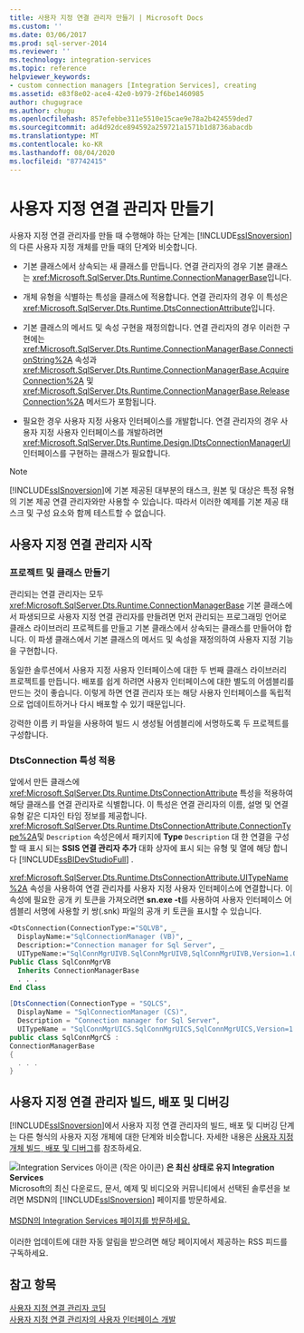 ```yaml
---
title: 사용자 지정 연결 관리자 만들기 | Microsoft Docs
ms.custom: ''
ms.date: 03/06/2017
ms.prod: sql-server-2014
ms.reviewer: ''
ms.technology: integration-services
ms.topic: reference
helpviewer_keywords:
- custom connection managers [Integration Services], creating
ms.assetid: e83f8e02-ace4-42e0-b979-2f6be1460985
author: chugugrace
ms.author: chugu
ms.openlocfilehash: 857efebbe311e5510e15cae9e78a2b424559ded7
ms.sourcegitcommit: ad4d92dce894592a259721a1571b1d8736abacdb
ms.translationtype: MT
ms.contentlocale: ko-KR
ms.lasthandoff: 08/04/2020
ms.locfileid: "87742415"
---
```

# <a name="creating-a-custom-connection-manager"></a>사용자 지정 연결 관리자 만들기
  사용자 지정 연결 관리자를 만들 때 수행해야 하는 단계는 [!INCLUDE[ssISnoversion](../../../includes/ssisnoversion-md.md)]의 다른 사용자 지정 개체를 만들 때의 단계와 비슷합니다.  
  
-   기본 클래스에서 상속되는 새 클래스를 만듭니다. 연결 관리자의 경우 기본 클래스는 <xref:Microsoft.SqlServer.Dts.Runtime.ConnectionManagerBase>입니다.  
  
-   개체 유형을 식별하는 특성을 클래스에 적용합니다. 연결 관리자의 경우 이 특성은 <xref:Microsoft.SqlServer.Dts.Runtime.DtsConnectionAttribute>입니다.  
  
-   기본 클래스의 메서드 및 속성 구현을 재정의합니다. 연결 관리자의 경우 이러한 구현에는 <xref:Microsoft.SqlServer.Dts.Runtime.ConnectionManagerBase.ConnectionString%2A> 속성과 <xref:Microsoft.SqlServer.Dts.Runtime.ConnectionManagerBase.AcquireConnection%2A> 및 <xref:Microsoft.SqlServer.Dts.Runtime.ConnectionManagerBase.ReleaseConnection%2A> 메서드가 포함됩니다.  
  
-   필요한 경우 사용자 지정 사용자 인터페이스를 개발합니다. 연결 관리자의 경우 사용자 지정 사용자 인터페이스를 개발하려면 <xref:Microsoft.SqlServer.Dts.Runtime.Design.IDtsConnectionManagerUI> 인터페이스를 구현하는 클래스가 필요합니다.  
  
> [!NOTE]  
>  [!INCLUDE[ssISnoversion](../../../includes/ssisnoversion-md.md)]에 기본 제공된 대부분의 태스크, 원본 및 대상은 특정 유형의 기본 제공 연결 관리자와만 사용할 수 있습니다. 따라서 이러한 예제를 기본 제공 태스크 및 구성 요소와 함께 테스트할 수 없습니다.  
  
## <a name="getting-started-with-a-custom-connection-manager"></a>사용자 지정 연결 관리자 시작  
  
### <a name="creating-projects-and-classes"></a>프로젝트 및 클래스 만들기  
 관리되는 연결 관리자는 모두 <xref:Microsoft.SqlServer.Dts.Runtime.ConnectionManagerBase> 기본 클래스에서 파생되므로 사용자 지정 연결 관리자를 만들려면 먼저 관리되는 프로그래밍 언어로 클래스 라이브러리 프로젝트를 만들고 기본 클래스에서 상속되는 클래스를 만들어야 합니다. 이 파생 클래스에서 기본 클래스의 메서드 및 속성을 재정의하여 사용자 지정 기능을 구현합니다.  
  
 동일한 솔루션에서 사용자 지정 사용자 인터페이스에 대한 두 번째 클래스 라이브러리 프로젝트를 만듭니다. 배포를 쉽게 하려면 사용자 인터페이스에 대한 별도의 어셈블리를 만드는 것이 좋습니다. 이렇게 하면 연결 관리자 또는 해당 사용자 인터페이스를 독립적으로 업데이트하거나 다시 배포할 수 있기 때문입니다.  
  
 강력한 이름 키 파일을 사용하여 빌드 시 생성될 어셈블리에 서명하도록 두 프로젝트를 구성합니다.  
  
### <a name="applying-the-dtsconnection-attribute"></a>DtsConnection 특성 적용  
 앞에서 만든 클래스에 <xref:Microsoft.SqlServer.Dts.Runtime.DtsConnectionAttribute> 특성을 적용하여 해당 클래스를 연결 관리자로 식별합니다. 이 특성은 연결 관리자의 이름, 설명 및 연결 유형 같은 디자인 타임 정보를 제공합니다. <xref:Microsoft.SqlServer.Dts.Runtime.DtsConnectionAttribute.ConnectionType%2A>및 `Description` 속성은에서 패키지에 **Type** `Description` 대 한 연결을 구성할 때 표시 되는 **SSIS 연결 관리자 추가** 대화 상자에 표시 되는 유형 및 열에 해당 합니다 [!INCLUDE[ssBIDevStudioFull](../../../includes/ssbidevstudiofull-md.md)] .  
  
 <xref:Microsoft.SqlServer.Dts.Runtime.DtsConnectionAttribute.UITypeName%2A> 속성을 사용하여 연결 관리자를 사용자 지정 사용자 인터페이스에 연결합니다. 이 속성에 필요한 공개 키 토큰을 가져오려면 **sn.exe -t**를 사용하여 사용자 인터페이스 어셈블리 서명에 사용할 키 쌍(.snk) 파일의 공개 키 토큰을 표시할 수 있습니다.  
  
```vb  
<DtsConnection(ConnectionType:="SQLVB", _  
  DisplayName:="SqlConnectionManager (VB)", _  
  Description:="Connection manager for Sql Server", _  
  UITypeName:="SqlConnMgrUIVB.SqlConnMgrUIVB,SqlConnMgrUIVB,Version=1.0.0.0,Culture=neutral,PublicKeyToken=<insert public key token here>")> _  
Public Class SqlConnMgrVB  
  Inherits ConnectionManagerBase  
  . . .  
End Class  
```  
  
```csharp  
[DtsConnection(ConnectionType = "SQLCS",  
  DisplayName = "SqlConnectionManager (CS)",  
  Description = "Connection manager for Sql Server",  
  UITypeName = "SqlConnMgrUICS.SqlConnMgrUICS,SqlConnMgrUICS,Version=1.0.0.0,Culture=neutral,PublicKeyToken=<insert public key token here>")]  
public class SqlConnMgrCS :  
ConnectionManagerBase  
{  
  . . .  
}  
```  
  
## <a name="building-deploying-and-debugging-a-custom-connection-manager"></a>사용자 지정 연결 관리자 빌드, 배포 및 디버깅  
 [!INCLUDE[ssISnoversion](../../../includes/ssisnoversion-md.md)]에서 사용자 지정 연결 관리자의 빌드, 배포 및 디버깅 단계는 다른 형식의 사용자 지정 개체에 대한 단계와 비슷합니다. 자세한 내용은 [사용자 지정 개체 빌드, 배포 및 디버그](../building-deploying-and-debugging-custom-objects.md)를 참조하세요.  
  
![Integration Services 아이콘 (작은 아이콘)](../../media/dts-16.gif "Integration Services 아이콘(작은 아이콘)")  **은 최신 상태로 유지 Integration Services**<br /> Microsoft의 최신 다운로드, 문서, 예제 및 비디오와 커뮤니티에서 선택된 솔루션을 보려면 MSDN의 [!INCLUDE[ssISnoversion](../../../includes/ssisnoversion-md.md)] 페이지를 방문하세요.<br /><br /> [MSDN의 Integration Services 페이지를 방문하세요.](https://go.microsoft.com/fwlink/?LinkId=136655)<br /><br /> 이러한 업데이트에 대한 자동 알림을 받으려면 해당 페이지에서 제공하는 RSS 피드를 구독하세요.  
  
## <a name="see-also"></a>참고 항목  
 [사용자 지정 연결 관리자 코딩](coding-a-custom-connection-manager.md)   
 [사용자 지정 연결 관리자의 사용자 인터페이스 개발](developing-a-user-interface-for-a-custom-connection-manager.md)  
  
  
